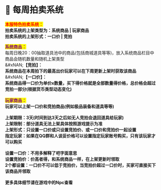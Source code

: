 # 🎀 每周拍卖系统

<mark style="color:red;">**本服特色拍卖系统：**</mark>\
**拍卖系统的上架类型为：系统商品 | 玩家商品**\
**拍卖系统的上架形式：一口价 | 竞拍**

<mark style="color:purple;">**系统商品：**</mark>\
每周日晚20：00抽取道具池中的商品(包括商城道具等等)，放入系统商品栏目中\
商品会随机数量和随机上架类型\
&#xNAN;**【竞拍】：**\
**系统商品在本周拍下的最高出价玩家可以在下周更新上架时获取该商品**\
&#xNAN;**【一口价】：**\
**系统商品得一口价为单价x数量，买下得价格就是全部数量得价格，总价格会超过竞拍一部分(根据货币类型动态变化)**\
\
<mark style="color:purple;">**玩家商品：**</mark>\
**玩家可以上架一口价和竞拍商品(例如极品装备和道具等等)**\
\
**上架期限：3天(时间到达3天之后如无人竞拍会退回道具给玩家)**\
**上架限制：部分道具无法上架具体按照游戏提示为准**\
**上架形式：只设置一口价或只设置竞拍价、或一口价和竞拍价一起设置**\
**指定玩家：如果在QQ群和人谈妥价格可以设置指定玩家账号购买，只有该玩家才可以购买**\
\
**设置一口价：不用多解释了吧字面意思**\
**设置竞拍价：价高者得，和系统商品一样，在上架更新时领取**\
**2个都设置：一口价不可以低于竞拍价，当竞拍价超过一口价时，买家可直接买下该商品并领取**\
\
**更多具体细节请在游戏中的Npc查看**
